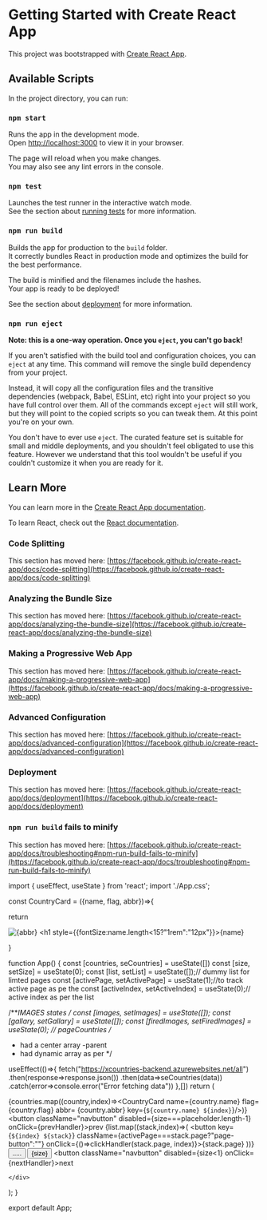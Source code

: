 # Getting Started with Create React App

This project was bootstrapped with [Create React App](https://github.com/facebook/create-react-app).

## Available Scripts

In the project directory, you can run:

### `npm start`

Runs the app in the development mode.\
Open [http://localhost:3000](http://localhost:3000) to view it in your browser.

The page will reload when you make changes.\
You may also see any lint errors in the console.

### `npm test`

Launches the test runner in the interactive watch mode.\
See the section about [running tests](https://facebook.github.io/create-react-app/docs/running-tests) for more information.

### `npm run build`

Builds the app for production to the `build` folder.\
It correctly bundles React in production mode and optimizes the build for the best performance.

The build is minified and the filenames include the hashes.\
Your app is ready to be deployed!

See the section about [deployment](https://facebook.github.io/create-react-app/docs/deployment) for more information.

### `npm run eject`

**Note: this is a one-way operation. Once you `eject`, you can't go back!**

If you aren't satisfied with the build tool and configuration choices, you can `eject` at any time. This command will remove the single build dependency from your project.

Instead, it will copy all the configuration files and the transitive dependencies (webpack, Babel, ESLint, etc) right into your project so you have full control over them. All of the commands except `eject` will still work, but they will point to the copied scripts so you can tweak them. At this point you're on your own.

You don't have to ever use `eject`. The curated feature set is suitable for small and middle deployments, and you shouldn't feel obligated to use this feature. However we understand that this tool wouldn't be useful if you couldn't customize it when you are ready for it.

## Learn More

You can learn more in the [Create React App documentation](https://facebook.github.io/create-react-app/docs/getting-started).

To learn React, check out the [React documentation](https://reactjs.org/).

### Code Splitting

This section has moved here: [https://facebook.github.io/create-react-app/docs/code-splitting](https://facebook.github.io/create-react-app/docs/code-splitting)

### Analyzing the Bundle Size

This section has moved here: [https://facebook.github.io/create-react-app/docs/analyzing-the-bundle-size](https://facebook.github.io/create-react-app/docs/analyzing-the-bundle-size)

### Making a Progressive Web App

This section has moved here: [https://facebook.github.io/create-react-app/docs/making-a-progressive-web-app](https://facebook.github.io/create-react-app/docs/making-a-progressive-web-app)

### Advanced Configuration

This section has moved here: [https://facebook.github.io/create-react-app/docs/advanced-configuration](https://facebook.github.io/create-react-app/docs/advanced-configuration)

### Deployment

This section has moved here: [https://facebook.github.io/create-react-app/docs/deployment](https://facebook.github.io/create-react-app/docs/deployment)

### `npm run build` fails to minify

This section has moved here: [https://facebook.github.io/create-react-app/docs/troubleshooting#npm-run-build-fails-to-minify](https://facebook.github.io/create-react-app/docs/troubleshooting#npm-run-build-fails-to-minify)



import { useEffect, useState } from 'react';
import './App.css';

const CountryCard = ({name, flag, abbr})=>{

  return <div className="card">
    <img src={flag} alt={abbr} className='image'/>
      <h1  style={{fontSize:name.length<15?"1rem":"12px"}}>{name}</h1>
  </div>

} 

function App() {
  const [countries, seCountries] = useState([])
  const [size, setSize] = useState(0);
  const [list, setList] = useState([]);// dummy list for limted pages 
  const [activePage, setActivePage] = useState(1);//to track active page as pe the 
  const [activeIndex, setActiveIndex] = useState(0);// active index as per the list

  /***IMAGES states */
  const [images, setImages] = useState([]);
  const [gallary, setGallary] = useState([]);
  const [firedImages, setFiredImages] = useState(0);
  // pageCountries
  /**
   * had a center array -parent
   * had dynamic array as per 
   */

  useEffect(()=>{
    fetch("https://xcountries-backend.azurewebsites.net/all")
    .then(response=>response.json())
    .then(data=>seCountries(data))
    .catch(error=>console.error("Error fetching data"))
  },[])
  return (
    <div className="App">
     {countries.map((country,index)=><CountryCard name={country.name} flag={country.flag} abbr= {country.abbr} key={`${country.name} ${index}`}/>)}
     <div className="pagenantion">
        <div className="container">
            <button className="navbutton" disabled={size===placeholder.length-1} onClick={prevHandler}>prev</button>
            {list.map((stack,index)=>(
                <button key={`${index} ${stack}`} className={activePage===stack.page?"page-button":""} onClick={()=>clickHandler(stack.page, index)}>{stack.page}</button>
            ))}
            <button className="spread-button">.....</button>
            <button>{size}</button> 
            <button className="navbutton" disabled={size<1} onClick={nextHandler}>next</button>
        </div>
    </div>
   
    </div>
  );
}

export default App;

